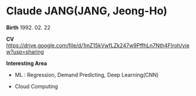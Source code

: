 # Claude JANG(JANG, Jeong-Ho)

**Birth**  1992. 02. 22

**CV**  https://drive.google.com/file/d/1mZ15kVwfLZk247w9PffhLn7Nth4FIroh/view?usp=sharing

**Interesting Area**   

- ML : Regression, Demand Predicting, Deep Learning(CNN) 

- Cloud Computing

  

